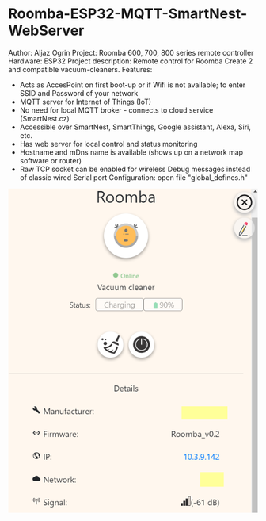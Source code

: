 # Roomba-ESP32-MQTT-SmartNest-WebServer

Author: Aljaz Ogrin
Project: Roomba 600, 700, 800 series remote controller
Hardware: ESP32
Project description: Remote control for Roomba Create 2 and compatible vacuum-cleaners. 
Features:
- Acts as AccesPoint on first boot-up or if Wifi is not available; to enter SSID and Password of your network
- MQTT server for Internet of Things (IoT)
- No need for local MQTT broker - connects to cloud service (SmartNest.cz)
- Accessible over SmartNest, SmartThings, Google assistant, Alexa, Siri, etc.
- Has web server for local control and status monitoring
- Hostname and mDns name is available (shows up on a network map software or router)
- Raw TCP socket can be enabled for wireless Debug messages instead of classic wired Serial port
Configuration: open file "global_defines.h"


![SmartNest control](/test-images/SN_charging_crop.png?raw=true "SmartNest control")
